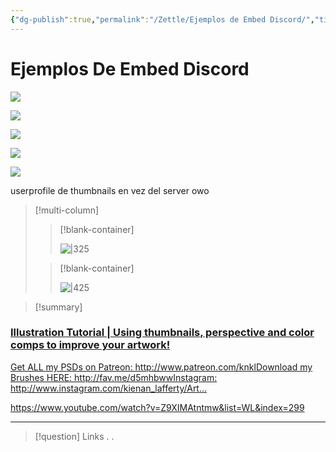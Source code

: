 ```yaml
---
{"dg-publish":true,"permalink":"/Zettle/Ejemplos de Embed Discord/","title":"Ejemplos de Embed Discord","tags":["ZeType/Referencia"],"updated":"2023-09-25T12:37:49.728-05:00"}
---
```



# Ejemplos De Embed Discord

![](https://i.imgur.com/IXnE1Ph.png)

![](https://i.imgur.com/9wXkJXD.png)

![](https://i.imgur.com/ychbIG5.png)

![](https://i.imgur.com/AAJ9QyM.png)

![](https://i.imgur.com/fUrpdnM.png)

userprofile de thumbnails en vez del server owo

> [!multi-column]
> 
> > [!blank-container]
> > 
> > ![|325](https://i.imgur.com/tT8KN2x.jpg)
> > 
> 
> > [!blank-container]
> > 
> > ![|425](https://i.imgur.com/ltEJt7J.png)
> > 
> 

> [!summary] 
> 
<div class="rich-link-card-container"><a class="rich-link-card" href="https://www.youtube.com/watch?v=Z9XIMAtntmw&list=WL&index=299" target="_blank">
	<div class="rich-link-image-container">
		<div class="rich-link-image" style="background-image: url('https://www.youtube.com/embed/Z9XIMAtntmw?feature=oembed')">
	</div>
	</div>
	<div class="rich-link-card-text">
		<h3 class="rich-link-card-title">Illustration Tutorial | Using thumbnails, perspective and color comps to improve your artwork!</h1>
		<p class="rich-link-card-description">
		Get ALL my PSDs on Patreon: http://www.patreon.com/knklDownload my Brushes HERE: http://fav.me/d5mhbwwInstagram: http://www.instagram.com/kienan_lafferty/Art...
		</p>
		<p class="rich-link-href">
		https://www.youtube.com/watch?v=Z9XIMAtntmw&list=WL&index=299
		</p>
	</div>
</a></div>

- - - 
> [!question] Links
> .
> .
